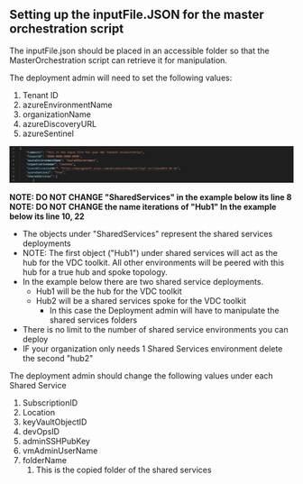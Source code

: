 ## Setting up the inputFile.JSON for the master orchestration script

The inputFile.json should be placed in an accessible folder so that the MasterOrchestration script can retrieve it for manipulation.

The deployment admin will need to set the following values:
1. Tenant ID
2. azureEnvironmentName 
3. organizationName
4. azureDiscoveryURL
5. azureSentinel

![](/images/input_file_ex.png)

**NOTE: DO NOT CHANGE  "SharedServices" in the example below its line 8**
**NOTE: DO NOT CHANGE the name iterations of "Hub1" In the example below its line 10, 22**
- The objects under "SharedServices" represent the shared services deployments 
- NOTE: The first object ("Hub1") under shared services will act as the hub for the VDC toolkit. All other environments will be peered with this hub for a true hub and spoke topology.
- In the example below there are two shared service deployments. 
    - Hub1 will be the hub for the VDC toolkit
	- Hub2 will be a shared services spoke for the VDC toolkit  
	    - In this case the Deployment admin will have to manipulate the shared services folders 
- There is no limit to the number of shared service environments you can deploy
- IF your organization only needs 1 Shared Services environment delete the second "hub2"

The deployment admin should change the following values under each Shared Service 
1. SubscriptionID
2. Location
3. keyVaultObjectID
4. devOpsID
5. adminSSHPubKey
6. vmAdminUserName
7. folderName
    1. This is the copied folder of the shared services
